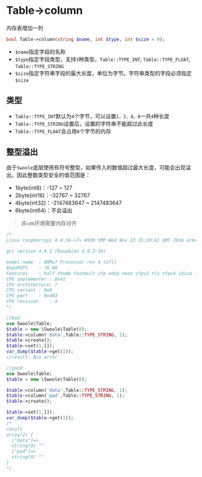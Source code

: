 # Table->column

内存表增加一列

```php
bool Table->column(string $name, int $type, int $size = 0);
```

* `$name`指定字段的名称
* `$type`指定字段类型，支持`3`种类型，`Table::TYPE_INT`, `Table::TYPE_FLOAT`, `Table::TYPE_STRING`
* `$size`指定字符串字段的最大长度，单位为字节。字符串类型的字段必须指定`$size`


类型
----
* `Table::TYPE_INT`默认为`4`个字节，可以设置`1，2，4，8`一共`4`种长度  
* `Table::TYPE_STRING`设置后，设置的字符串不能超过此长度  
* `Table::TYPE_FLOAT`会占用`8`个字节的内存


整型溢出
---
由于`Swoole`底层使用有符号整型，如果传入的数值超过最大长度，可能会出现溢出。因此整数类型安全的值范围是：

* 1byte(int8)：-127 ~ 127
* 2byte(int16)：-32767 ~ 32767
* 4byte(int32)：-2147483647 ~ 2147483647
* 8byte(int64)：不会溢出


> 非`x86`环境需要内存对齐

```php
/*
Linux raspberrypi 4.4.34-v7+ #930 SMP Wed Nov 23 15:20:41 GMT 2016 armv7l GNU/Linux

gcc version 4.9.2 (Raspbian 4.9.2-10)

model name	: ARMv7 Processor rev 4 (v7l)
BogoMIPS	: 76.80
Features	: half thumb fastmult vfp edsp neon vfpv3 tls vfpv4 idiva idivt vfpd32 lpae evtstrm crc32 
CPU implementer	: 0x41
CPU architecture: 7
CPU variant	: 0x0
CPU part	: 0xd03
CPU revision	: 4
*/

//bad
use Swoole\Table;
$table = new \Swoole\Table(8);
$table->column('data',Table::TYPE_STRING, 1);
$table->create();
$table->set(1,[]);
var_dump($table->get(1));
//result: Bus error

//good
use Swoole\Table;
$table = new \Swoole\Table(8);

$table->column('data',Table::TYPE_STRING, 1);
$table->column('pad',Table::TYPE_STRING, 1);
$table->create();

$table->set(1,[]);
var_dump($table->get(1));
/*
result
array(2) {
  ["data"]=>
  string(0) ""
  ["pad"]=>
  string(0) ""
}
*/
```


